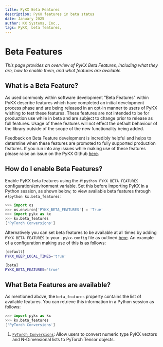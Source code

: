 ```yaml
---
title: PyKX Beta Features
description: PyKX features in beta status
date: January 2025
author: KX Systems, Inc.,
tags: PyKX, beta features, 
---
```

# Beta Features

_This page provides an overview of PyKX Beta Features, including what they are, how to enable them, and what features are available._

## What is a Beta Feature?

As used commonly within software development "Beta Features" within PyKX describe features which have completed an initial development process phase and are being released in an opt-in manner to users of PyKX wishing to test these features. These features are not intended to be for production use while in beta and are subject to change prior to release as full features. Usage of these features will not effect the default behaviour of the library outside of the scope of the new functionality being added.

Feedback on Beta Feature development is incredibly helpful and helps to determine when these features are promoted to fully supported production features. If you run into any issues while making use of these features please raise an issue on the PyKX Github [here](https://github.com/KxSystems/pykx/issues).

## How do I enable Beta Features?

Enable PyKX beta features using the `#!python PYKX_BETA_FEATURES` configuration/environment variable. Set this before importing PyKX in a Python session, as shown below, to view available beta features through `#!python kx.beta_features`:

```python
>>> import os
>>> os.environ['PYKX_BETA_FEATURES'] = 'True'
>>> import pykx as kx
>>> kx.beta_features
['PyTorch Conversions']
```

Alternatively you can set beta features to be available at all times by adding `PYKX_BETA_FEATURES` to your `.pykx-config` file as outlined [here](../user-guide/configuration.md#configuration-file). An example of a configuration making use of this is as follows:

```bash
[default]
PYKX_KEEP_LOCAL_TIMES='true'

[beta]
PYKX_BETA_FEATURES='true'
```

## What Beta Features are available?

As mentioned above, the `beta_features` property contains the list of available features. You can retrieve this information in a Python session as follows:

```python
>>> import pykx as kx
>>> kx.beta_features
['PyTorch Conversions']
```

1. [`PyTorch Conversions`](torch.md): Allow users to convert numeric type PyKX vectors and N-Dimensional lists to PyTorch Tensor objects.
